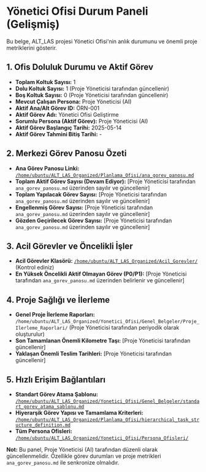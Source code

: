 # Yönetici Ofisi Durum Paneli (Gelişmiş)

Bu belge, ALT_LAS projesi Yönetici Ofisi'nin anlık durumunu ve önemli proje metriklerini gösterir.

## 1. Ofis Doluluk Durumu ve Aktif Görev

*   **Toplam Koltuk Sayısı:** 1
*   **Dolu Koltuk Sayısı:** 1 (Proje Yöneticisi tarafından güncellenir)
*   **Boş Koltuk Sayısı:** 0 (Proje Yöneticisi tarafından güncellenir)
*   **Mevcut Çalışan Persona:** Proje Yöneticisi (AI)
*   **Aktif Ana/Alt Görev ID:** ÖRN-001
*   **Aktif Görev Adı:** Yönetici Ofisi Geliştirme
*   **Sorumlu Persona (Aktif Görev):** Proje Yöneticisi (AI)
*   **Aktif Görev Başlangıç Tarihi:** 2025-05-14
*   **Aktif Görev Tahmini Bitiş Tarihi:** -

## 2. Merkezi Görev Panosu Özeti

*   **Ana Görev Panosu Linki:** [`/home/ubuntu/ALT_LAS_Organized/Planlama_Ofisi/ana_gorev_panosu.md`](/home/ubuntu/ALT_LAS_Organized/Planlama_Ofisi/ana_gorev_panosu.md)
*   **Toplam Aktif Görev Sayısı (Devam Ediyor):** [Proje Yöneticisi tarafından `ana_gorev_panosu.md` üzerinden sayılır ve güncellenir]
*   **Toplam Yapılacak Görev Sayısı:** [Proje Yöneticisi tarafından `ana_gorev_panosu.md` üzerinden sayılır ve güncellenir]
*   **Engellenmiş Görev Sayısı:** [Proje Yöneticisi tarafından `ana_gorev_panosu.md` üzerinden sayılır ve güncellenir]
*   **Gözden Geçirilecek Görev Sayısı:** [Proje Yöneticisi tarafından `ana_gorev_panosu.md` üzerinden sayılır ve güncellenir]

## 3. Acil Görevler ve Öncelikli İşler

*   **Acil Görevler Klasörü:** [`/home/ubuntu/ALT_LAS_Organized/Acil_Gorevler/`](/home/ubuntu/ALT_LAS_Organized/Acil_Gorevler/) (Kontrol ediniz)
*   **En Yüksek Öncelikli Aktif Olmayan Görev (P0/P1):** [Proje Yöneticisi tarafından `ana_gorev_panosu.md` üzerinden belirlenir ve güncellenir]

## 4. Proje Sağlığı ve İlerleme

*   **Genel Proje İlerleme Raporları:** `/home/ubuntu/ALT_LAS_Organized/Yonetici_Ofisi/Genel_Belgeler/Proje_Ilerleme_Raporlari/` (Proje Yöneticisi tarafından periyodik olarak oluşturulur)
*   **Son Tamamlanan Önemli Kilometre Taşı:** [Proje Yöneticisi tarafından güncellenir]
*   **Yaklaşan Önemli Teslim Tarihleri:** [Proje Yöneticisi tarafından güncellenir]

## 5. Hızlı Erişim Bağlantıları

*   **Standart Görev Atama Şablonu:** [`/home/ubuntu/ALT_LAS_Organized/Yonetici_Ofisi/Genel_Belgeler/standart_gorev_atama_sablonu.md`](/home/ubuntu/ALT_LAS_Organized/Yonetici_Ofisi/Genel_Belgeler/standart_gorev_atama_sablonu.md)
*   **Hiyerarşik Görev Yapısı ve Tamamlama Kriterleri:** [`/home/ubuntu/ALT_LAS_Organized/Planlama_Ofisi/hierarchical_task_structure_definition.md`](/home/ubuntu/ALT_LAS_Organized/Planlama_Ofisi/hierarchical_task_structure_definition.md)
*   **Tüm Persona Ofisleri:** [`/home/ubuntu/ALT_LAS_Organized/Yonetici_Ofisi/Persona_Ofisleri/`](/home/ubuntu/ALT_LAS_Organized/Yonetici_Ofisi/Persona_Ofisleri/)

**Not:** Bu panel, Proje Yöneticisi (AI) tarafından düzenli olarak güncellenmelidir. Özellikle görev durumları ve proje metrikleri `ana_gorev_panosu.md` ile senkronize olmalıdır.

